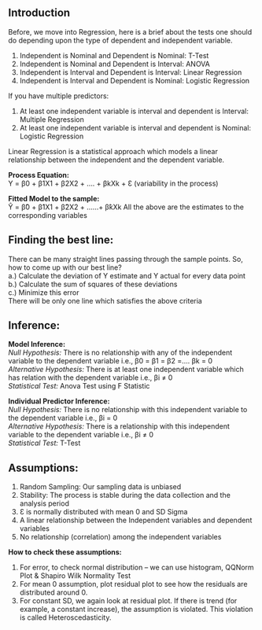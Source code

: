 ## Introduction

Before, we move into Regression, here is a brief about the tests one should do depending upon the type of dependent and independent 
variable.   
1. Independent is Nominal and Dependent is Nominal: T-Test  
2. Independent is Nominal and Dependent is Interval: ANOVA  
3. Independent is Interval and Dependent is Interval: Linear Regression  
4. Independent is Interval and Dependent is Nominal: Logistic Regression  

If you have multiple predictors:
1. At least one independent variable is interval and dependent is Interval: Multiple Regression  
2. At least one independent variable is interval and dependent is Nominal: Logistic Regression

Linear Regression is a statistical approach which models a linear relationship between the independent and the dependent variable. 

**Process Equation:**  
Y = β0 + β1X1 + β2X2 + …. + βkXk + Ɛ (variability in the process)

**Fitted Model to the sample:**  
Ŷ = β̂0 + β̂1X1 + β̂2X2 + ……+ β̂kXk
All the above are the estimates to the corresponding variables

## Finding the best line:  
There can be many straight lines passing through the sample points. So, how to come up with our best line?  
a.)	Calculate the deviation of Y estimate and Y actual for every data point  
b.)	Calculate the sum of squares of these deviations  
c.)	Minimize this error  
There will be only one line which satisfies the above criteria  

## Inference:

**Model Inference:**  
*Null Hypothesis:* There is no relationship with any of the independent variable to the dependent variable i.e., β0 = β1 = β2 =…. βk = 0  
*Alternative Hypothesis:* There is at least one independent variable which has relation with the dependent variable i.e., βi ≠ 0  
*Statistical Test:* Anova Test using F Statistic  

**Individual Predictor Inference:**  
*Null Hypothesis:* There is no relationship with this independent variable to the dependent variable i.e., βi = 0  
*Alternative Hypothesis:* There is a relationship with this independent variable to the dependent variable i.e., βi ≠ 0  
*Statistical Test:* T-Test  

## Assumptions:
1.	Random Sampling: Our sampling data is unbiased 
2.	Stability: The process is stable during the data collection and the analysis period
3.	Ɛ is normally distributed with mean 0 and SD Sigma
4.	A linear relationship between the Independent variables and dependent variables
5.	No relationship (correlation) among the independent variables

**How to check these assumptions:**  
1.	For error, to check normal distribution – we can use histogram, QQNorm Plot & Shapiro Wilk Normality Test  
2.	For mean 0 assumption, plot residual plot to see how the residuals are distributed around 0.
3.	For constant SD, we again look at residual plot. If there is trend (for example, a constant increase), the assumption is violated. This violation is called Heteroscedasticity. 
 
